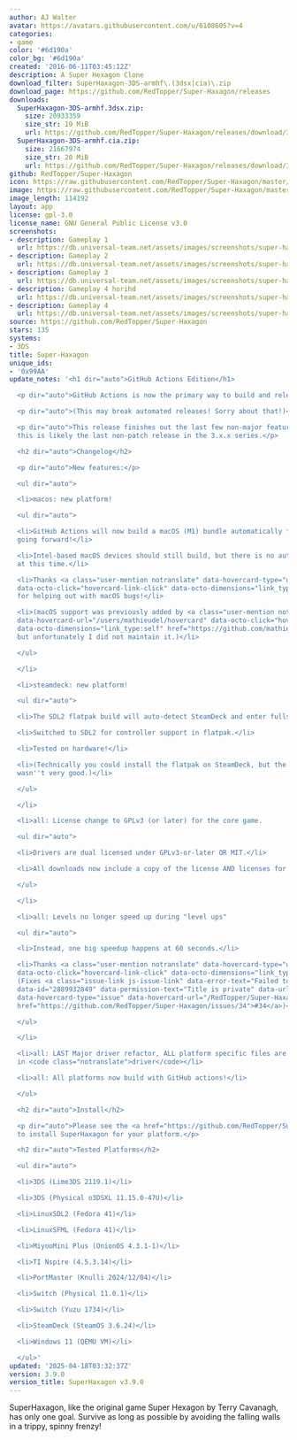 ```yaml
---
author: AJ Walter
avatar: https://avatars.githubusercontent.com/u/6108605?v=4
categories:
- game
color: '#6d190a'
color_bg: '#6d190a'
created: '2016-06-11T03:45:12Z'
description: A Super Hexagon Clone
download_filter: SuperHaxagon-3DS-armhf\.(3dsx|cia)\.zip
download_page: https://github.com/RedTopper/Super-Haxagon/releases
downloads:
  SuperHaxagon-3DS-armhf.3dsx.zip:
    size: 20933359
    size_str: 19 MiB
    url: https://github.com/RedTopper/Super-Haxagon/releases/download/3.9.0/SuperHaxagon-3DS-armhf.3dsx.zip
  SuperHaxagon-3DS-armhf.cia.zip:
    size: 21667974
    size_str: 20 MiB
    url: https://github.com/RedTopper/Super-Haxagon/releases/download/3.9.0/SuperHaxagon-3DS-armhf.cia.zip
github: RedTopper/Super-Haxagon
icon: https://raw.githubusercontent.com/RedTopper/Super-Haxagon/master/media/icon-3ds.png
image: https://raw.githubusercontent.com/RedTopper/Super-Haxagon/master/media/banner.png
image_length: 114192
layout: app
license: gpl-3.0
license_name: GNU General Public License v3.0
screenshots:
- description: Gameplay 1
  url: https://db.universal-team.net/assets/images/screenshots/super-haxagon/gameplay-1.png
- description: Gameplay 2
  url: https://db.universal-team.net/assets/images/screenshots/super-haxagon/gameplay-2.png
- description: Gameplay 3
  url: https://db.universal-team.net/assets/images/screenshots/super-haxagon/gameplay-3.png
- description: Gameplay 4 horihd
  url: https://db.universal-team.net/assets/images/screenshots/super-haxagon/gameplay-4-horihd.png
- description: Gameplay 4
  url: https://db.universal-team.net/assets/images/screenshots/super-haxagon/gameplay-4.png
source: https://github.com/RedTopper/Super-Haxagon
stars: 135
systems:
- 3DS
title: Super-Haxagon
unique_ids:
- '0x99AA'
update_notes: '<h1 dir="auto">GitHub Actions Edition</h1>

  <p dir="auto">GitHub Actions is now the primary way to build and release SuperHaxagon!</p>

  <p dir="auto">(This may break automated releases! Sorry about that!)</p>

  <p dir="auto">This release finishes out the last few non-major features. As such,
  this is likely the last non-patch release in the 3.x.x series.</p>

  <h2 dir="auto">Changelog</h2>

  <p dir="auto">New features:</p>

  <ul dir="auto">

  <li>macos: new platform!

  <ul dir="auto">

  <li>GitHub Actions will now build a macOS (M1) bundle automatically for new PRs
  going forward!</li>

  <li>Intel-based macOS devices should still build, but there is no automated builds
  at this time.</li>

  <li>Thanks <a class="user-mention notranslate" data-hovercard-type="user" data-hovercard-url="/users/adc-ax/hovercard"
  data-octo-click="hovercard-link-click" data-octo-dimensions="link_type:self" href="https://github.com/adc-ax">@adc-ax</a>
  for helping out with macOS bugs!</li>

  <li>(macOS support was previously added by <a class="user-mention notranslate" data-hovercard-type="user"
  data-hovercard-url="/users/mathieudel/hovercard" data-octo-click="hovercard-link-click"
  data-octo-dimensions="link_type:self" href="https://github.com/mathieudel">@mathieudel</a>,
  but unfortunately I did not maintain it.)</li>

  </ul>

  </li>

  <li>steamdeck: new platform!

  <ul dir="auto">

  <li>The SDL2 flatpak build will auto-detect SteamDeck and enter fullscreen.</li>

  <li>Switched to SDL2 for controller support in flatpak.</li>

  <li>Tested on hardware!</li>

  <li>(Technically you could install the flatpak on SteamDeck, but the experience
  wasn''t very good.)</li>

  </ul>

  </li>

  <li>all: License change to GPLv3 (or later) for the core game.

  <ul dir="auto">

  <li>Drivers are dual licensed under GPLv3-or-later OR MIT.</li>

  <li>All downloads now include a copy of the license AND licenses for all dependencies.</li>

  </ul>

  </li>

  <li>all: Levels no longer speed up during "level ups"

  <ul dir="auto">

  <li>Instead, one big speedup happens at 60 seconds.</li>

  <li>Thanks <a class="user-mention notranslate" data-hovercard-type="user" data-hovercard-url="/users/zaphod77/hovercard"
  data-octo-click="hovercard-link-click" data-octo-dimensions="link_type:self" href="https://github.com/zaphod77">@zaphod77</a>
  (Fixes <a class="issue-link js-issue-link" data-error-text="Failed to load title"
  data-id="2889932849" data-permission-text="Title is private" data-url="https://github.com/RedTopper/Super-Haxagon/issues/34"
  data-hovercard-type="issue" data-hovercard-url="/RedTopper/Super-Haxagon/issues/34/hovercard"
  href="https://github.com/RedTopper/Super-Haxagon/issues/34">#34</a>)</li>

  </ul>

  </li>

  <li>all: LAST Major driver refactor, ALL platform specific files are now located
  in <code class="notranslate">driver</code></li>

  <li>all: All platforms now build with GitHub actions!</li>

  </ul>

  <h2 dir="auto">Install</h2>

  <p dir="auto">Please see the <a href="https://github.com/RedTopper/Super-Haxagon/blob/master/README.md">README.md</a>
  to install SuperHaxagon for your platform.</p>

  <h2 dir="auto">Tested Platforms</h2>

  <ul dir="auto">

  <li>3DS (Lime3DS 2119.1)</li>

  <li>3DS (Physical o3DSXL 11.15.0-47U)</li>

  <li>LinuxSDL2 (Fedora 41)</li>

  <li>LinuxSFML (Fedora 41)</li>

  <li>MiyooMini Plus (OnionOS 4.3.1-1)</li>

  <li>TI Nspire (4.5.3.14)</li>

  <li>PortMaster (Knulli 2024/12/04)</li>

  <li>Switch (Physical 11.0.1)</li>

  <li>Switch (Yuzu 1734)</li>

  <li>SteamDeck (SteamOS 3.6.24)</li>

  <li>Windows 11 (QEMU VM)</li>

  </ul>'
updated: '2025-04-18T03:32:37Z'
version: 3.9.0
version_title: SuperHaxagon v3.9.0
---
```

SuperHaxagon, like the original game Super Hexagon by Terry Cavanagh, has only one goal. Survive as long as possible by avoiding the falling walls in a trippy, spinny frenzy!